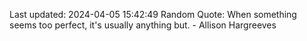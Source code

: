 Last updated: 2024-04-05 15:42:49
Random Quote: When something seems too perfect, it's usually anything but. - Allison Hargreeves